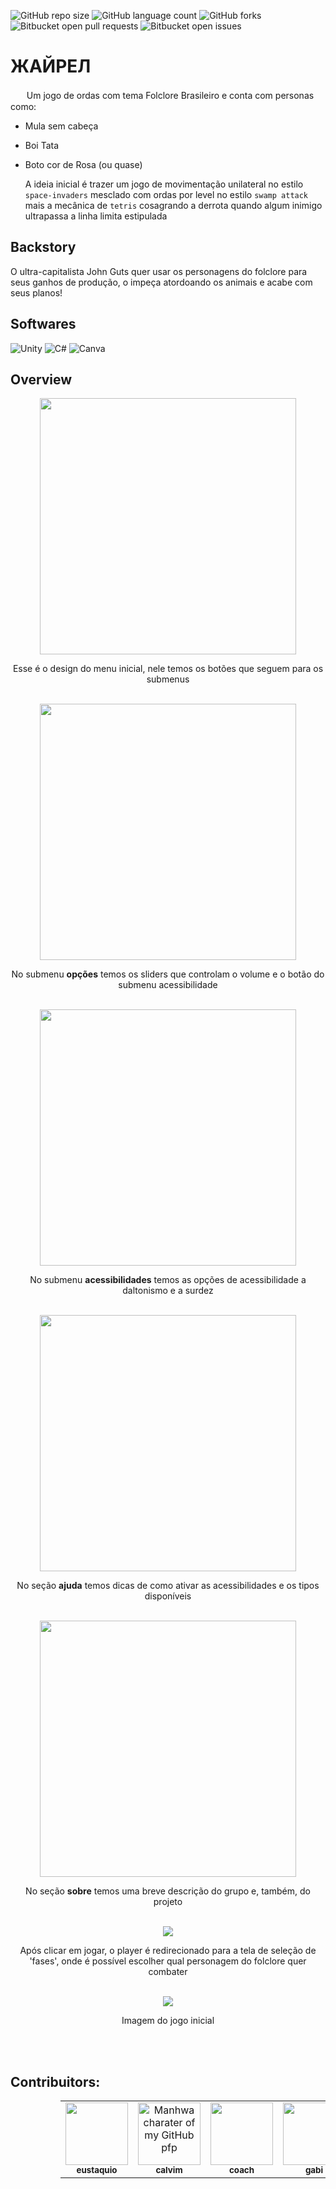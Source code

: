 ![GitHub repo size](https://img.shields.io/github/repo-size/TP-Coltec-UFMG/2023-303-jairel?style=for-the-badge)
![GitHub language count](https://img.shields.io/github/languages/count/TP-Coltec-UFMG/2023-303-jairel?style=for-the-badge)
![GitHub forks](https://img.shields.io/github/forks/TP-Coltec-UFMG/2023-303-jairel?style=for-the-badge)
![Bitbucket open pull requests](https://img.shields.io/bitbucket/pr-raw/TP-Coltec-UFMG/2023-303-jairel?style=for-the-badge)
![Bitbucket open issues](https://img.shields.io/bitbucket/issues/TP-Coltec-UFMG/2023-303-jairel?style=for-the-badge)

# ЖАЙРЕЛ

ㅤㅤUm jogo de ordas com tema Folclore Brasileiro e conta com personas como: <br>
  - Mula sem cabeça
  - Boi Tata
  - Boto cor de Rosa
   (ou quase)

    A ideia inicial é trazer um jogo de movimentação unilateral no estilo ``space-invaders`` mesclado com ordas por level no estilo ``swamp attack`` mais a mecânica de ``tetris`` cosagrando a derrota quando algum inimigo ultrapassa a linha limita estipulada 

## Backstory

O ultra-capitalista John Guts quer usar os personagens do folclore para seus ganhos de produção, o impeça atordoando os animais e acabe com seus planos!

## Softwares 

![Unity](https://img.shields.io/badge/unity-%23000000.svg?style=for-the-badge&logo=unity&logoColor=white)
![C#](https://img.shields.io/badge/c%23-%23239120.svg?style=for-the-badge&logo=c-sharp&logoColor=white)
![Canva](https://img.shields.io/badge/Canva-%2300C4CC.svg?style=for-the-badge&logo=Canva&logoColor=white)

## Overview
<div align="center">
    <img src="https://github.com/alvimdev/2023-303-jairel/assets/83983141/548b2e71-3268-4bd1-b1bd-14e89adf4349" height="410">
    <p>Esse é o design do menu inicial, nele temos os botões que seguem para os submenus</p>
    <br>
    <img src="https://github.com/alvimdev/2023-303-jairel/assets/83983141/24ea62f0-244e-4619-8a97-c434c76a6c0b" height="410">
    <p>No submenu <strong>opções</strong> temos os sliders que controlam o volume e o botão do submenu acessibilidade</p>
    <br>
    <img src="https://github.com/alvimdev/2023-303-jairel/assets/83983141/ce5d2360-6300-422a-86cf-952edcd8eaa1" height="410">
    <p>No submenu <strong>acessibilidades</strong> temos as opções de acessibilidade a daltonismo e a surdez</p>
    <br>
    <img src="https://github.com/alvimdev/2023-303-jairel/assets/83983141/6945574d-1bd3-4acb-b6cb-83474408a1dd" height="410">
    <p>No seção <strong>ajuda</strong> temos dicas de como ativar as acessibilidades e os tipos disponíveis</p>
    <br>
    <img src="https://github.com/alvimdev/2023-303-jairel/assets/83983141/3247c31e-ffa6-4445-b1a6-b061ce0df5e2" height="410">
    <p>No seção <strong>sobre</strong> temos uma breve descrição do grupo e, também, do projeto</p>
    <br>
    <img src="https://github.com/alvimdev/2023-303-jairel/assets/83983141/cac384ea-e2de-427f-a5af-8881701e50df">
    <p>Após clicar em jogar, o player é redirecionado para a tela de seleção de 'fases', onde é possível escolher qual personagem do folclore quer combater</p>
  <br>
    <img src="https://github.com/alvimdev/2023-303-jairel/assets/83983141/d41fea97-37d4-4969-bf33-783fa79ce39e">
    <p>Imagem do jogo inicial</p>
</div>

<br><br>

## Contribuitors:

<dl>
  <dd>
    <dl>
      <dd>
        <table style="magrin-left: 40px;">
          <tr>
          <td align="center">
              <a href="https://github.com/rafaelrat/">
                <img src="https://imgs.search.brave.com/-6nnnKHsWW4K3fvJpTdDcHsB0TLVv4wT5V4heeqxu7A/rs:fit:1000:1000:1/g:ce/aHR0cHM6Ly9zdGF0/aWMud2l4c3RhdGlj/LmNvbS9tZWRpYS8w/OGE2NzVfMzMzYWU4/MDRmNzg1NDIxM2Fj/ZTM2YTMzYmFlMDli/YTB-bXYyLmpwZy92/MS9maXQvd18xMDAw/JTJDaF8xMDAwJTJD/YWxfYyUyQ3FfODAv/ZmlsZS5qcGc" width="100px;" alt=""/><br>
                <sub>
                  <b>eustaquio</b>
                </sub>
              </a>
            </td>
            <td align="center">
              <a href="https://github.com/alvimdev/">
                <img src="https://avatars.githubusercontent.com/u/83983141?v=4" width="100px;" alt="Manhwa charater of my GitHub pfp"/><br>
                <sub>
                  <b>calvim</b>
                </sub>
              </a>
            </td>
            <td align="center">
              <a href="https://github.com/raphhax/">
                <img src="https://avatars.githubusercontent.com/u/104567495?v=4" width="100px;" alt=""/><br>
                <sub>
                  <b>coach</b>
                </sub>
              </a>
            </td>
            <td align="center">
              <a href="https://github.com/httpsgabi/">
                <img src="https://i.pinimg.com/736x/7d/ec/ec/7dececb749898fa72a3bc8040a7d7c5a.jpg" width="100px;" alt=""/><br>
                <sub>
                  <b>gabi</b>
                </sub>
              </a>
            </td>
            <td align="center">
              <a href="https://github.com/GuilhermeoLuiz/">
                <img src="https://avatars.githubusercontent.com/u/104567893?v=4" width="100px;" alt=""/><br>
                <sub>
                  <b>butão</b>
                </sub>
              </a>
            </td>
          </tr>
        </table>
      </dd>
    </dl>
  </dd>
</dl>
